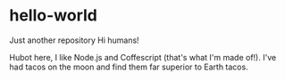 # hello-world
Just another repository
Hi humans!

Hubot here, I like Node.js and Coffescript (that's what I'm made of!).
I've had tacos on the moon and find them far superior to Earth tacos.
